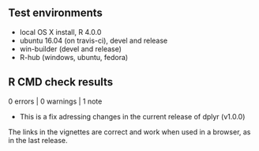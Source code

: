 ## Test environments
* local OS X install, R 4.0.0
* ubuntu 16.04 (on travis-ci), devel and release
* win-builder (devel and release)
* R-hub (windows, ubuntu, fedora)

## R CMD check results

0 errors | 0 warnings | 1 note

* This is a fix adressing changes in the current release of dplyr (v1.0.0)

The links in the vignettes are correct and work when used in a browser, as in
the last release. 

